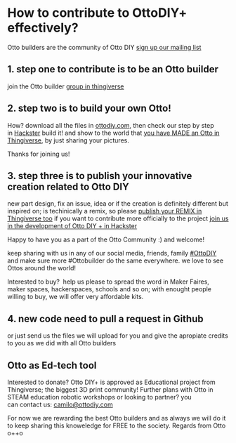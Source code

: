 # How to contribute to OttoDIY+ effectively?
Otto builders are the community of Otto DIY [sign up our mailing list](http://eepurl.com/ceWDBr)

## 1. step one to contribute is to be an Otto builder

join the Otto builder [group in thingiverse](https://www.thingiverse.com/groups/ottodiy/)

## 2. step two is to build your own Otto!
How? download all the files in [ottodiy.com](http://ottodiy.com), then check our step by step in [Hackster](https://www.hackster.io/otto/otto-build-your-own-robot-in-two-hours-5f2a1c)
build it! and show to the world that [you have MADE an Otto in Thingiverse](https://www.thingiverse.com/thing:1568652/add_instance), by just sharing your pictures.

Thanks for joining us!

## 3. step three is to publish your innovative creation related to Otto DIY 

new part design, fix an issue, idea or if the creation is definitely different but inspired on; is techinically a remix, so please [publish your REMIX in Thingiverse too](https://www.thingiverse.com/thing:1568652/add_derivative)
if you want to contribute more officially to the project [join us in the development of Otto DIY + in Hackster](https://www.hackster.io/ottoplus/otto-diy-arduino-bluetooth-robot-easy-to-3dprint-33406c)

Happy to have you as a part of the Otto Community :) and welcome!

keep sharing with us in any of our social media, friends, family [#OttoDIY](https://twitter.com/search?q=%23OttoDIY&src=typd&lang=en) and make sure more #Ottobuilder do the same everywhere.
we love to see Ottos around the world!

Interested to buy?  help us please to spread the word in Maker Faires, maker spaces, hackerspaces, schools and so on;
with enought people willing to buy, we will offer very affordable kits.

## 4. new code need to pull a request in Github
or just send us the files we will upload for you and give the apropiate credits to you as we did with all Otto builders

## Otto as Ed-tech tool
Interested to donate? 
Otto DIY+ is approved as Educational project from Thingiverse; the biggest 3D print community!
Further plans with Otto in STEAM education robotic workshops or looking to partner? you can contact us: camilo@ottodiy.com

For now we are rewarding the best Otto builders and as always we will do it to keep sharing this knoweledge for FREE to the society.
Regards from Otto 
o++o
